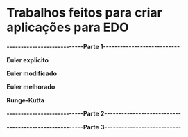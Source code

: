 # Trabalhos feitos para criar aplicações para EDO
<lu>
  
<strong>
<p>---------------------------Parte 1---------------------------</p> 
<p>Euler explicito</p>
<p></p>Euler modificado</p>
<p>Euler melhorado</p>
<p>Runge-Kutta</p>
<p>---------------------------Parte 2---------------------------</p> 
<p>---------------------------Parte 3---------------------------</p> 


</strong>
</lu>
